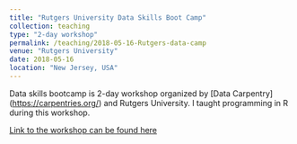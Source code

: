 ```yaml
---
title: "Rutgers University Data Skills Boot Camp"
collection: teaching
type: "2-day workshop"
permalink: /teaching/2018-05-16-Rutgers-data-camp
venue: "Rutgers University"
date: 2018-05-16
location: "New Jersey, USA"
---
```


Data skills bootcamp is 2-day workshop organized by  [Data Carpentry] (https://carpentries.org/) 
and Rutgers University. I taught programming in R during this workshop.

 [Link to the workshop can be found here](https://kevin-vilbig.github.io/2018-05-16-rutgers/)



